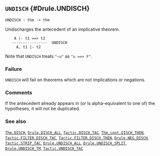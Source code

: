 ## `UNDISCH` {#Drule.UNDISCH}


```
UNDISCH : thm -> thm
```



Undischarges the antecedent of an implicative theorem.


    
        A |- t1 ==> t2
       ----------------  UNDISCH
         A, t1 |- t2
    
Note that `UNDISCH` treats `"~u"` as `"u ==> F"`.

### Failure

`UNDISCH` will fail on theorems which are not implications or negations.

### Comments

If the antecedent already appears in (or is alpha-equivalent to one of) the
hypotheses, it will not be duplicated.

### See also

[`Thm.DISCH`](#Thm.DISCH), [`Drule.DISCH_ALL`](#Drule.DISCH_ALL), [`Tactic.DISCH_TAC`](#Tactic.DISCH_TAC), [`Thm_cont.DISCH_THEN`](#Thm_cont.DISCH_THEN), [`Tactic.FILTER_DISCH_TAC`](#Tactic.FILTER_DISCH_TAC), [`Tactic.FILTER_DISCH_THEN`](#Tactic.FILTER_DISCH_THEN), [`Drule.NEG_DISCH`](#Drule.NEG_DISCH), [`Tactic.STRIP_TAC`](#Tactic.STRIP_TAC), [`Drule.UNDISCH_ALL`](#Drule.UNDISCH_ALL), [`Drule.UNDISCH_SPLIT`](#Drule.UNDISCH_SPLIT), [`Drule.UNDISCH_TM`](#Drule.UNDISCH_TM), [`Tactic.UNDISCH_TAC`](#Tactic.UNDISCH_TAC)

